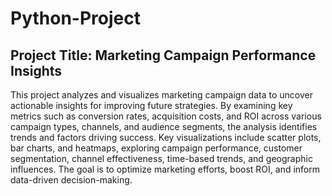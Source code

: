 # Python-Project

## **Project Title: Marketing Campaign Performance Insights**

This project analyzes and visualizes marketing campaign data to uncover actionable insights for improving future strategies. By examining key metrics such as conversion rates, acquisition costs, and ROI across various campaign types, channels, and audience segments, the analysis identifies trends and factors driving success. Key visualizations include scatter plots, bar charts, and heatmaps, exploring campaign performance, customer segmentation, channel effectiveness, time-based trends, and geographic influences. The goal is to optimize marketing efforts, boost ROI, and inform data-driven decision-making.
